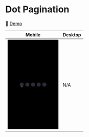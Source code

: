 # Dot Pagination

🔗 [Demo](https://kris-lu-dev.github.io/ASMR-Web-Design-to-HTML-Exercises/11-Dot-Pagination) 

| Mobile                                          | Desktop                                  |
| ----------------------------------------------- | ---------------------------------------- |
| <img src="Screenshot-mobile.gif" height="280"/> | N/A |
